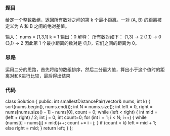 ### 题目
给定一个整数数组，返回所有数对之间的第 k 个最小距离。一对 (A, B) 的距离被定义为 A 和 B 之间的绝对差值。

输入：
nums = [1,3,1]
k = 1
输出：0 
解释：
所有数对如下：
(1,3) -> 2
(1,1) -> 0
(3,1) -> 2
因此第 1 个最小距离的数对是 (1,1)，它们之间的距离为 0。

### 思路
运用二分的思路，首先将给的数组排序，然后二分最大值，算出小于这个值时的距离对和K进行比较，最后得出结果

### 代码
class Solution {
public:
    int smallestDistancePair(vector<int>& nums, int k) {
        sort(nums.begin(), nums.end());
        int N = nums.size();
        int left = 0, right = nums[nums.size() - 1] - nums[0], count = 0;
        while (left < right) {
            int mid = (left + right) / 2;
            int j = 0;
            int count=0;
            for (int i = 1; i < N; i++) {
                while (nums[i] - nums[j] > mid)j++;
                    count += i - j;
            }
            if (count < k)
                left = mid + 1;
            else
                right = mid;
        }
        return left;
    }
};
~~~
